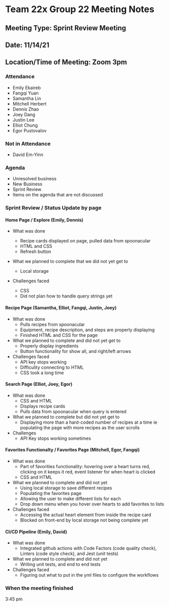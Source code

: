 # Team 22x Group 22 Meeting Notes
## Meeting Type: Sprint Review Meeting
## Date: 11/14/21
## Location/Time of Meeting: Zoom 3pm 

### Attendance 
- Emily Ekaireb
- Fangqi Yuan
- Samantha Lin
- Mitchell Herbert
- Dennis Zhao
- Joey Dang
- Justin Lee
- Elliot Chung
- Egor Pustovalov

### Not in Attendance

* David Em-Yinn

### Agenda

- Unresolved business
- New Business
- Sprint Review
- Items on the agenda that are not discussed 


### Sprint Review / Status Update by page

#### Home Page / Explore (Emily, Dennis)

* What was done
  * Recipe cards displayed on page, pulled data from spoonacular 
  * HTML and CSS
  * Refresh button

* What we planned to complete that we did not yet get to
  * Local storage
* Challenges faced 
  * CSS 
  * Did not plan how to handle query strings yet

#### Recipe Page (Samantha, Elliot, Fangqi, Justin, Joey)

* What was done
  * Pulls recipes from spoonacular 
  *  Equipment, recipe description, and steps are properly displaying 
  * Finished HTML and CSS for the page 
* What we planned to complete and did not yet get to
  * Properly display ingredients 
  * Button functionality for show all, and right/left arrows
* Challenges faced 
  * API key stops working 
  * Difficulity connecting to HTML
  * CSS took a long time

 #### Search Page (Elliot, Joey, Egor)

* What was done 
  * CSS and HTML 
  * Displays recipe cards 
  * Pulls data from spoonacular when query is entered
* What we planned to complete but did not yet get to
  * Displaying more than a hard-coded number of recipes at a time ie populating the page with more recipes as the user scrolls
* Challenges
  * API Key stops working sometimes

#### Favorites Functionalty / Favorites Page (Mitchell, Egor, Fangqi)

* What was done 
  * Part of favorities functionality:  hovering over a heart turns red, clicking on it keeps it red, event listener for when heart is clicked 
  * CSS and HTML
* What we planned to complete and did not yet 
  * Using local storage to save different recipes 
  * Populating the favorites page
  * Allowing the user to make different lists for each
  * Drop down menu when you hover over hearts to add favorites to lists
* Challenges faced 
  * Accessing the actual heart element from inside the recipe card 
  * Blocked on front-end by local storage not being complete yet

#### CI/CD Pipeline (Emily, David)

* What was done 
  * Integrated github actions with Code Factors (code quality check), Linters (code style check), and Jest (unit tests)
* What we planned to complete and did not yet 
  * Writing unit tests, and end to end tests 
* Challenges faced 
  * Figuring out what to put in the yml files to configure the workflows

### When the meeting finished 

3:45 pm

